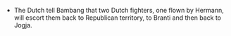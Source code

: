 - The Dutch tell Bambang that two Dutch fighters, one flown by Hermann, will escort them back to Republican territory, to Branti and then back to Jogja.  